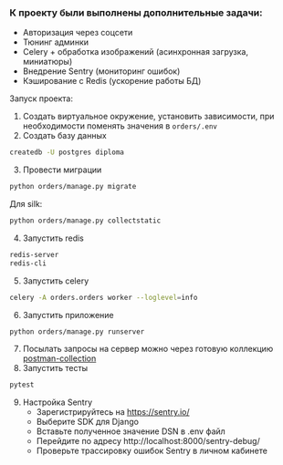 ### К проекту были выполнены дополнительные задачи:

 - Авторизация через соцсети
 - Тюнинг админки
 - Celery + обработка изображений (асинхронная загрузка, миниатюры)
 - Внедрение Sentry (мониторинг ошибок)
 - Кэширование с Redis (ускорение работы БД)


Запуск проекта: 

1. Создать виртуальное окружение, установить зависимости, при необходимости поменять значения в `orders/.env`
2. Создать базу данных 
```bash
createdb -U postgres diploma
```
3. Провести миграции 
```bash
python orders/manage.py migrate
```
Для silk:
```bash
python orders/manage.py collectstatic
```
4. Запустить redis
```bash
redis-server
redis-cli
```
5. Запустить celery 
```bash
celery -A orders.orders worker --loglevel=info
```
6. Запустить приложение 
```bash 
python orders/manage.py runserver
```
7. Посылать запросы на сервер можно через готовую коллекцию [postman-collection](../postman_collection.json)
8. Запустить тесты
```bash
pytest
```
9. Настройка Sentry 
   * Зарегистрируйтесь на https://sentry.io/
   * Выберите SDK для Django
   * Вставьте полученное значение DSN в .env файл
   * Перейдите по адресу http://localhost:8000/sentry-debug/
   * Проверьте трассировку ошибок Sentry в личном кабинете